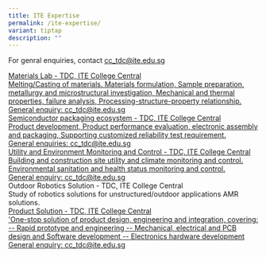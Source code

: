 ```yaml
---
title: ITE Expertise
permalink: /ite-expertise/
variant: tiptap
description: ""
---
```

<p>For genral enquiries, contact <a href="mailto:cc_tdc@ite.edu.sg" rel="noopener noreferrer nofollow" target="_blank">cc_tdc@ite.edu.sg</a>
</p>
<div class="isomer-card-grid"><a rel="noopener noreferrer nofollow" href="Mailto:cc_tdc@ite.edu.sg" class="isomer-card"><div class="isomer-card-body"><div class="isomer-card-title">Materials Lab - TDC, ITE College Central</div><div class="isomer-card-description">Melting/Casting of materials. Materials formulation, Sample preparation, metallurgy and microstructural investigation, Mechanical and thermal properties, failure analysis, Processing-structure-property relationship.</div><div class="isomer-card-link">General enquiry: cc_tdc@ite.edu.sg</div></div></a>
<a rel="noopener noreferrer nofollow" href="Mailto:cc_tdc@ite.edu.sg" class="isomer-card">
<div class="isomer-card-body">
<div class="isomer-card-title">Semiconductor packaging ecosystem - TDC, ITE College Central</div>
<div class="isomer-card-description">Product development, Product performance evaluation, electronic assembly
and packaging, Supporting customized reliability test requirement.</div>
<div class="isomer-card-link">General enquiries: cc_tdc@ite.edu.sg</div>
</div>
</a><a rel="noopener noreferrer nofollow" href="Mailto:cc_tdc@ite.edu.sg" class="isomer-card"><div class="isomer-card-body"><div class="isomer-card-title">Utility and Environment Monitoring and Control - TDC, ITE College Central</div><div class="isomer-card-description">Building and construction site utility and climate monitoring and control. Environmental sanitation and health status monitoring and control.</div><div class="isomer-card-link">General enquiry: cc_tdc@ite.edu.sg</div></div></a>
</div>
<div class="isomer-card-grid">
<div class="isomer-card">
<div class="isomer-card-body">
<div class="isomer-card-title">Outdoor Robotics Solution - TDC, ITE College Central</div>
<div class="isomer-card-description">Study of robotics solutions for unstructured/outdoor applications AMR
solutions.</div>
</div>
</div><a rel="noopener noreferrer nofollow" href="Mailto:cc_tdc@ite.edu.sg" class="isomer-card"><div class="isomer-card-body"><div class="isomer-card-title">Product Solution - TDC, ITE College Central</div><div class="isomer-card-description">'One-stop solution of product design, engineering and integration, covering: -- Rapid prototype and engineering -- Mechanical, electrical and PCB design and Software development -- Electronics hardware development</div><div class="isomer-card-link">General enquiry: cc_tdc@ite.edu.sg</div></div></a>
</div>
<p></p>